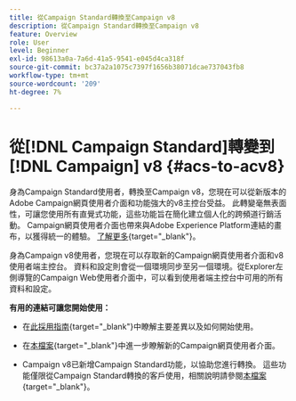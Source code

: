 ```yaml
---
title: 從Campaign Standard轉換至Campaign v8
description: 從Campaign Standard轉換至Campaign v8
feature: Overview
role: User
level: Beginner
exl-id: 98613a0a-7a6d-41a5-9541-e045d4ca318f
source-git-commit: bc37a2a1075c7397f1656b38071dcae737043fb8
workflow-type: tm+mt
source-wordcount: '209'
ht-degree: 7%

---
```


# 從[!DNL Campaign Standard]轉變到[!DNL Campaign] v8 {#acs-to-acv8}

身為Campaign Standard使用者，轉換至Campaign v8，您現在可以從新版本的Adobe Campaign網頁使用者介面和功能強大的v8主控台受益。 此轉變毫無表面性，可讓您使用所有直覺式功能，這些功能旨在簡化建立個人化的跨頻道行銷活動。 Campaign網頁使用者介面也帶來與Adobe Experience Platform連結的畫布，以獲得統一的體驗。 [了解更多](https://experienceleague.adobe.com/zh-hant/docs/campaign-web/v8/start/acs-migration){target="_blank"}。

身為Campaign v8使用者，您現在可以存取新的Campaign網頁使用者介面和v8使用者端主控台。 資料和設定則會從一個環境同步至另一個環境。從Explorer左側導覽的Campaign Web使用者介面中，可以看到使用者端主控台中可用的所有資料和設定。

**有用的連結可讓您開始使用：**

* 在[此採用指南](https://experienceleague.adobe.com/zh-hant/docs/campaign-web/acs-to-ac/home){target="_blank"}中瞭解主要差異以及如何開始使用。

* 在[本檔案](https://experienceleague.adobe.com/docs/campaign-web/v8/campaign-web-home.html?lang=zh-Hant){target="_blank"}中進一步瞭解新的Campaign網頁使用者介面。

* Campaign v8已新增Campaign Standard功能，以協助您進行轉換。 這些功能僅限從Campaign Standard轉換的客戶使用，相關說明請參閱[本檔案](https://experienceleague.adobe.com/en/docs/experience-cloud/campaign/campaign-standard-migration-home){target="_blank"}。

